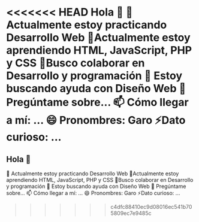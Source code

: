 <<<<<<< HEAD
Hola 👋
🔭 Actualmente estoy practicando Desarrollo Web 🌱Actualmente estoy aprendiendo HTML, JavaScript, PHP y CSS 👯Busco colaborar en Desarrollo y programación 🤔 Estoy buscando ayuda con Diseño Web 💬 Pregúntame sobre... 📫 Cómo llegar a mí: ... 😄 Pronombres: Garo ⚡Dato curioso: ...
=======
## Hola 👋

🔭 Actualmente estoy practicando Desarrollo Web
🌱Actualmente estoy aprendiendo HTML, JavaScript, PHP y CSS
👯Busco colaborar en Desarrollo y programación
🤔 Estoy buscando ayuda con Diseño Web
💬 Pregúntame sobre...
📫 Cómo llegar a mí: ...
😄 Pronombres: Garo
⚡Dato curioso: ...
>>>>>>> c4dfc88410ec9d08016ec541b705809ec7e9485c
